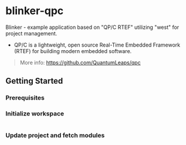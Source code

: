 # blinker-qpc
Blinker - example application based on "QP/C RTEF" utilizing "west" for project management.
* QP/C is a lightweight, open source Real-Time Embedded Framework (RTEF) for building modern embedded software.
> More info: https://github.com/QuantumLeaps/qpc

## Getting Started
### Prerequisites

### Initialize workspace
```
```

### Update project and fetch modules
```
```
